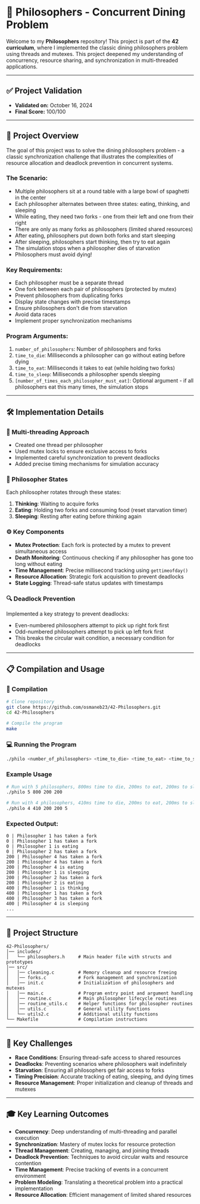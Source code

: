 # 🍝 Philosophers - Concurrent Dining Problem

Welcome to my **Philosophers** repository! This project is part of the **42 curriculum**, where I implemented the classic dining philosophers problem using threads and mutexes. This project deepened my understanding of concurrency, resource sharing, and synchronization in multi-threaded applications.

---

## **✅ Project Validation**
- **Validated on:** October 16, 2024
- **Final Score:** 100/100

---

## **📜 Project Overview**
The goal of this project was to solve the dining philosophers problem - a classic synchronization challenge that illustrates the complexities of resource allocation and deadlock prevention in concurrent systems.

### **The Scenario:**
- Multiple philosophers sit at a round table with a large bowl of spaghetti in the center
- Each philosopher alternates between three states: eating, thinking, and sleeping
- While eating, they need two forks - one from their left and one from their right
- There are only as many forks as philosophers (limited shared resources)
- After eating, philosophers put down both forks and start sleeping
- After sleeping, philosophers start thinking, then try to eat again
- The simulation stops when a philosopher dies of starvation
- Philosophers must avoid dying!

### **Key Requirements:**
- Each philosopher must be a separate thread
- One fork between each pair of philosophers (protected by mutex)
- Prevent philosophers from duplicating forks
- Display state changes with precise timestamps
- Ensure philosophers don't die from starvation
- Avoid data races
- Implement proper synchronization mechanisms

### **Program Arguments:**
1. `number_of_philosophers`: Number of philosophers and forks
2. `time_to_die`: Milliseconds a philosopher can go without eating before dying
3. `time_to_eat`: Milliseconds it takes to eat (while holding two forks)
4. `time_to_sleep`: Milliseconds a philosopher spends sleeping
5. `[number_of_times_each_philosopher_must_eat]`: Optional argument - if all philosophers eat this many times, the simulation stops

---

## **🛠️ Implementation Details**

### **🧵 Multi-threading Approach**
- Created one thread per philosopher
- Used mutex locks to ensure exclusive access to forks
- Implemented careful synchronization to prevent deadlocks
- Added precise timing mechanisms for simulation accuracy

### **🔄 Philosopher States**
Each philosopher rotates through these states:
1. **Thinking**: Waiting to acquire forks
2. **Eating**: Holding two forks and consuming food (reset starvation timer)
3. **Sleeping**: Resting after eating before thinking again

### **⚙️ Key Components**
- **Mutex Protection**: Each fork is protected by a mutex to prevent simultaneous access
- **Death Monitoring**: Continuous checking if any philosopher has gone too long without eating
- **Time Management**: Precise millisecond tracking using `gettimeofday()`
- **Resource Allocation**: Strategic fork acquisition to prevent deadlocks
- **State Logging**: Thread-safe status updates with timestamps

### **🔍 Deadlock Prevention**
Implemented a key strategy to prevent deadlocks:
- Even-numbered philosophers attempt to pick up right fork first
- Odd-numbered philosophers attempt to pick up left fork first
- This breaks the circular wait condition, a necessary condition for deadlocks

---

## **📋 Compilation and Usage**

### **🔨 Compilation**
```bash
# Clone repository
git clone https://github.com/osmaneb23/42-Philosophers.git
cd 42-Philosophers

# Compile the program
make
```

### **💻 Running the Program**
```bash
./philo <number_of_philosophers> <time_to_die> <time_to_eat> <time_to_sleep> [number_of_times_each_philosopher_must_eat]
```

### **Example Usage**
```bash
# Run with 5 philosophers, 800ms time to die, 200ms to eat, 200ms to sleep
./philo 5 800 200 200

# Run with 4 philosophers, 410ms time to die, 200ms to eat, 200ms to sleep, must each eat 5 times
./philo 4 410 200 200 5
```

### **Expected Output:**
```
0 | Philosopher 1 has taken a fork
0 | Philosopher 1 has taken a fork
0 | Philosopher 1 is eating
0 | Philosopher 2 has taken a fork
200 | Philosopher 4 has taken a fork
200 | Philosopher 4 has taken a fork
200 | Philosopher 4 is eating
200 | Philosopher 1 is sleeping
200 | Philosopher 2 has taken a fork
200 | Philosopher 2 is eating
400 | Philosopher 1 is thinking
400 | Philosopher 1 has taken a fork
400 | Philosopher 3 has taken a fork
400 | Philosopher 4 is sleeping
...
```

---

## **📂 Project Structure**
```
42-Philosophers/
│── includes/
│   └── philosophers.h     # Main header file with structs and prototypes
│── src/
│   │── cleaning.c         # Memory cleanup and resource freeing
│   │── forks.c            # Fork management and synchronization
│   │── init.c             # Initialization of philosophers and mutexes
│   │── main.c             # Program entry point and argument handling
│   │── routine.c          # Main philosopher lifecycle routines
│   │── routine_utils.c    # Helper functions for philosopher routines
│   │── utils.c            # General utility functions
│   └── utils2.c           # Additional utility functions
└── Makefile               # Compilation instructions
```

---

## **🧩 Key Challenges**
- **Race Conditions**: Ensuring thread-safe access to shared resources
- **Deadlocks**: Preventing scenarios where philosophers wait indefinitely
- **Starvation**: Ensuring all philosophers get fair access to forks
- **Timing Precision**: Accurate tracking of eating, sleeping, and dying times
- **Resource Management**: Proper initialization and cleanup of threads and mutexes

---

## **🎓 Key Learning Outcomes**
- **Concurrency**: Deep understanding of multi-threading and parallel execution
- **Synchronization**: Mastery of mutex locks for resource protection
- **Thread Management**: Creating, managing, and joining threads
- **Deadlock Prevention**: Techniques to avoid circular waits and resource contention
- **Time Management**: Precise tracking of events in a concurrent environment
- **Problem Modeling**: Translating a theoretical problem into a practical implementation
- **Resource Allocation**: Efficient management of limited shared resources
